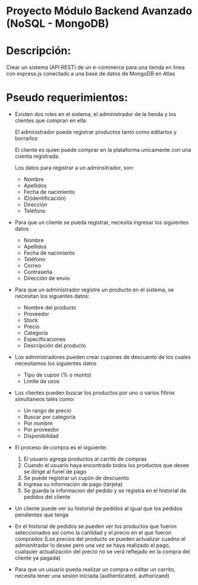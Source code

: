 # Proyecto Módulo Backend Avanzado (NoSQL - MongoDB)

# Descripción:

Crear un sistema (API REST) de un e-commerce para una tienda en linea con express.js conectado a una base de datos de MongoDB en Atlas

# Pseudo requerimientos:

-   Existen dos roles en el sistema, el administrador de la tienda y los clientes que compran en ella:

    El administrador puede registrar productos tanto como editarlos y borrarlos

    El cliente es quien puede comprar en la plataforma unicamente con una cuenta registrada.

    Los datos para registrar a un adminsitrador, son:

    -   Nombre
    -   Apellidos
    -   Fecha de nacimiento
    -   ID(identificación)
    -   Dirección
    -   Teléfono

-   Para que un cliente se pueda registrar, necesita ingresar los siguientes datos

    -   Nombre
    -   Apellidos
    -   Fecha de nacimiento
    -   Teléfono
    -   Correo
    -   Contraseña
    -   Dirección de envio

-   Para que un administrador registre un producto en el sistema, se necesitan los siguentes datos:

    -   Nombre del producto
    -   Proveedor
    -   Stock
    -   Precio
    -   Categoría
    -   Especificaciones
    -   Descripción del producto

-   Los administradores pueden crear cupones de descuento de los cuales necesitamos los siguientes datos

    -   Tipo de cupon (% o monto)
    -   Límite de usos

-   Los clientes pueden buscar los productos por uno o varios filtros simultaneos tales como:

    -   Un rango de precio
    -   Buscar por categoría
    -   Por nombre
    -   Por proveedor
    -   Disponibilidad

-   El proceso de compra es el siguiente:

    1. El usuario agrega productos al carrito de compras
    2. Cuando el usuario haya encontrado todos los productos que desee se dirige al funel de pago
    3. Se puede registrar un cupón de descuento
    4. Ingresa su información de pago (tarjeta)
    5. Se guarda la informacion del pedido y se registra en el historial de pedidos del cliente

-   Un cliente puede ver su historial de pedidos al igual que los pedidos pendientes que tenga

-   En el historial de pedidos se pueden ver los productos que fueron seleccionados así como la cantidad y el precio en el que fueron comprados (Los precios del producto se pueden actualizar cuadno el admisnitrador lo desee pero una vez se haya realizado el pago, cualquier actualización del precio no se verá reflejado en la compra del cliente ya pagada)

-   Para que un usuario pueda realizar un compra o editar un carrito, necesita tener una sesión iniciada (authenticated, authorizaed)
